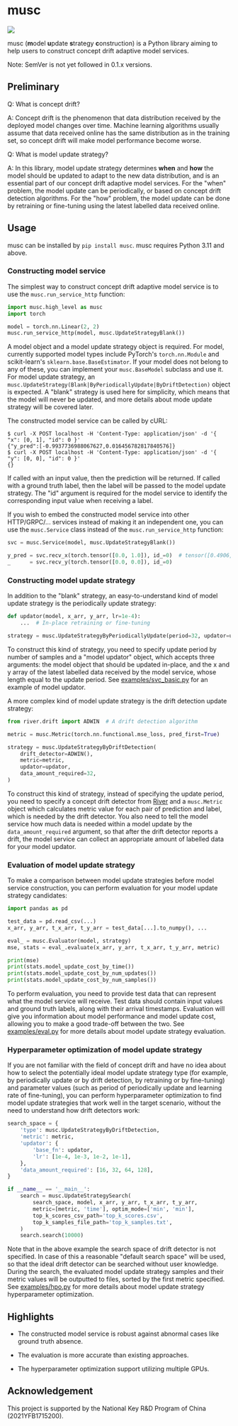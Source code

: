 # musc

[![](https://img.shields.io/pypi/v/musc)](https://pypi.org/project/musc/)

musc (**m**odel **u**pdate **s**trategy **c**onstruction) is a Python library aiming to help users to construct concept drift adaptive model services.

Note: SemVer is not yet followed in 0.1.x versions.

## Preliminary

Q: What is concept drift?

A: Concept drift is the phenomenon that data distribution received by the deployed model changes over time. Machine learning algorithms usually assume that data received online has the same distribution as in the training set, so concept drift will make model performance become worse.

Q: What is model update strategy?

A: In this library, model update strategy determines **when** and **how** the model should be updated to adapt to the new data distribution, and is an essential part of our concept drift adaptive model services. For the "when" problem, the model update can be periodically, or based on concept drift detection algorithms. For the "how" problem, the model update can be done by retraining or fine-tuning using the latest labelled data received online.

## Usage

musc can be installed by `pip install musc`. musc requires Python 3.11 and above.

### Constructing model service

The simplest way to construct concept drift adaptive model service is to use the `musc.run_service_http` function:

```python
import musc.high_level as musc
import torch

model = torch.nn.Linear(2, 2)
musc.run_service_http(model, musc.UpdateStrategyBlank())
```

A model object and a model update strategy object is required. For model, currently supported model types include PyTorch's `torch.nn.Module` and scikit-learn's `sklearn.base.BaseEstimator`. If your model does not belong to any of these, you can implement your `musc.BaseModel` subclass and use it. For model update strategy, an `musc.UpdateStrategy(Blank|ByPeriodicallyUpdate|ByDriftDetection)` object is expected. A "blank" strategy is used here for simplicity, which means that the model will never be updated, and more details about mode update strategy will be covered later.

The constructed model service can be called by cURL:

```
$ curl -X POST localhost -H 'Content-Type: application/json' -d '{ "x": [0, 1], "id": 0 }'
{"y_pred":[-0.9937736988067627,0.016456782817840576]}
$ curl -X POST localhost -H 'Content-Type: application/json' -d '{ "y": [0, 0], "id": 0 }'
{}
```

If called with an input value, then the prediction will be returned. If called with a ground truth label, then the label will be passed to the model update strategy. The "id" argument is required for the model service to identify the corresponding input value when receiving a label.

If you wish to embed the constructed model service into other HTTP/GRPC/... services instead of making it an independent one, you can use the `musc.Service` class instead of the `musc.run_service_http` function:

```python
svc = musc.Service(model, musc.UpdateStrategyBlank())

y_pred = svc.recv_x(torch.tensor([0.0, 1.0]), id_=0)  # tensor([0.4906, 0.5624])
_      = svc.recv_y(torch.tensor([0.0, 0.0]), id_=0)
```

### Constructing model update strategy

In addition to the "blank" strategy, an easy-to-understand kind of model update strategy is the periodically update strategy:

```python
def updator(model, x_arr, y_arr, lr=1e-4):
    ...  # In-place retraining or fine-tuning

strategy = musc.UpdateStrategyByPeriodicallyUpdate(period=32, updator=updator)
```

To construct this kind of strategy, you need to specify update period by number of samples and a "model updator" object, which accepts three arguments: the model object that should be updated in-place, and the x and y array of the latest labelled data received by the model service, whose length equal to the update period. See [examples/svc_basic.py](examples/svc_basic.py) for an example of model updator.

A more complex kind of model update strategy is the drift detection update strategy:

```python
from river.drift import ADWIN  # A drift detection algorithm

metric = musc.Metric(torch.nn.functional.mse_loss, pred_first=True)

strategy = musc.UpdateStrategyByDriftDetection(
    drift_detector=ADWIN(),
    metric=metric,
    updator=updator,
    data_amount_required=32,
)
```

To construct this kind of strategy, instead of specifying the update period, you need to specify a concept drift detector from [River](https://github.com/online-ml/river) and a `musc.Metric` object which calculates metric value for each pair of prediction and label, which is needed by the drift detector. You also need to tell the model service how much data is needed within a model update by the `data_amount_required` argument, so that after the drift detector reports a drift, the model service can collect an appropriate amount of labelled data for your model updator.

### Evaluation of model update strategy

To make a comparison between model update strategies before model service construction, you can perform evaluation for your model update strategy candidates:

```python
import pandas as pd

test_data = pd.read_csv(...)
x_arr, y_arr, t_x_arr, t_y_arr = test_data[...].to_numpy(), ...

eval_ = musc.Evaluator(model, strategy)
mse, stats = eval_.evaluate(x_arr, y_arr, t_x_arr, t_y_arr, metric)

print(mse)
print(stats.model_update_cost_by_time())
print(stats.model_update_cost_by_num_updates())
print(stats.model_update_cost_by_num_samples())
```

To perform evaluation, you need to provide test data that can represent what the model service will receive. Test data should contain input values and ground truth labels, along with their arrival timestamps. Evaluation will give you information about model performance and model update cost, allowing you to make a good trade-off between the two. See [examples/eval.py](examples/eval.py) for more details about model update strategy evaluation.

### Hyperparameter optimization of model update strategy

If you are not familiar with the field of concept drift and have no idea about how to select the potentially ideal model update strategy type (for example, by periodically update or by drift detection, by retraining or by fine-tuning) and parameter values (such as period of periodically update and learning rate of fine-tuning), you can perform hyperparameter optimization to find model update strategies that work well in the target scenario, without the need to understand how drift detectors work:

```python
search_space = {
    'type': musc.UpdateStrategyByDriftDetection,
    'metric': metric,
    'updator': {
        'base_fn': updator,
        'lr': [1e-4, 1e-3, 1e-2, 1e-1],
    },
    'data_amount_required': [16, 32, 64, 128],
}

if __name__ == '__main__':
    search = musc.UpdateStrategySearch(
        search_space, model, x_arr, y_arr, t_x_arr, t_y_arr,
        metric=[metric, 'time'], optim_mode=['min', 'min'],
        top_k_scores_csv_path='top_k_scores.csv',
        top_k_samples_file_path='top_k_samples.txt',
    )
    search.search(10000)
```

Note that in the above example the search space of drift detector is not specified. In case of this a reasonable "default search space" will be used, so that the ideal drift detector can be searched without user knowledge. During the search, the evaluated model update strategy samples and their metric values will be outputted to files, sorted by the first metric specified. See [examples/hpo.py](examples/hpo.py) for more details about model update strategy hyperparameter optimization.

## Highlights

* The constructed model service is robust against abnormal cases like ground truth absence.

* The evaluation is more accurate than existing approaches.

* The hyperparameter optimization support utilizing multiple GPUs.

## Acknowledgement

This project is supported by the National Key R&D Program of China (2021YFB1715200).

